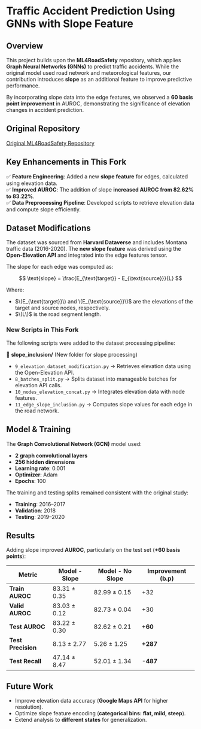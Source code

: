 # Traffic Accident Prediction Using GNNs with Slope Feature  

## Overview  

This project builds upon the **ML4RoadSafety** repository, which applies **Graph Neural Networks (GNNs)** to predict traffic accidents. While the original model used road network and meteorological features, our contribution introduces **slope** as an additional feature to improve predictive performance.

By incorporating slope data into the edge features, we observed a **60 basis point improvement** in AUROC, demonstrating the significance of elevation changes in accident prediction.

## Original Repository  

[Original ML4RoadSafety Repository](https://github.com/VirtuosoResearch/ML4RoadSafety)  

## Key Enhancements in This Fork  

✅ **Feature Engineering**: Added a new **slope feature** for edges, calculated using elevation data.  
✅ **Improved AUROC**: The addition of slope **increased AUROC from 82.62% to 83.22%**.  
✅ **Data Preprocessing Pipeline**: Developed scripts to retrieve elevation data and compute slope efficiently.  

## Dataset Modifications  

The dataset was sourced from **Harvard Dataverse** and includes Montana traffic data (2016-2020). The **new slope feature** was derived using the **Open-Elevation API** and integrated into the edge features tensor.  

The slope for each edge was computed as:  

$$
\text{slope} = \frac{E_{\text{target}} - E_{\text{source}}}{L}
$$

Where:  
- $\(E_{\text{target}}\) and \(E_{\text{source}}\)$ are the elevations of the target and source nodes, respectively.  
- $\(L\)$ is the road segment length.  

### New Scripts in This Fork  

The following scripts were added to the dataset processing pipeline:  

📂 **slope_inclusion/** (New folder for slope processing)  
- `9_elevation_dataset_modification.py` → Retrieves elevation data using the Open-Elevation API.  
- `8_batches_split.py` → Splits dataset into manageable batches for elevation API calls.  
- `10_nodes_elevation_concat.py` → Integrates elevation data with node features.  
- `11_edge_slope_inclusion.py` → Computes slope values for each edge in the road network.  

## Model & Training  

The **Graph Convolutional Network (GCN)** model used:  
- **2 graph convolutional layers**  
- **256 hidden dimensions**  
- **Learning rate**: 0.001  
- **Optimizer**: Adam  
- **Epochs**: 100  

The training and testing splits remained consistent with the original study:  
- **Training**: 2016–2017  
- **Validation**: 2018  
- **Testing**: 2019–2020  

## Results  

Adding slope improved **AUROC**, particularly on the test set (**+60 basis points**):  

| **Metric**       | **Model - Slope** | **Model - No Slope** | **Improvement (b.p)** |
|----------------|--------------|------------------|------------------|
| **Train AUROC** | 83.31 ± 0.35 | 82.99 ± 0.15 | +32 |
| **Valid AUROC** | 83.03 ± 0.12 | 82.73 ± 0.04 | +30 |
| **Test AUROC** | 83.22 ± 0.30 | 82.62 ± 0.21 | **+60** |
| **Test Precision** | 8.13 ± 2.77 | 5.26 ± 1.25 | **+287** |
| **Test Recall** | 47.14 ± 8.47 | 52.01 ± 1.34 | **-487** |

## Future Work  

- Improve elevation data accuracy (**Google Maps API** for higher resolution).  
- Optimize slope feature encoding (**categorical bins: flat, mild, steep**).  
- Extend analysis to **different states** for generalization.  
